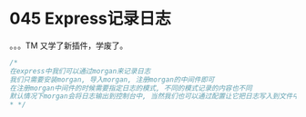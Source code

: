 # 045 Express记录日志

。。。TM 又学了新插件，学废了。



```js
/*
在express中我们可以通过morgan来记录日志
我们只需要安装morgan, 导入morgan, 注册morgan的中间件即可
在注册morgan中间件的时候需要指定日志的模式, 不同的模式记录的内容也不同
默认情况下morgan会将日志输出到控制台中, 当然我们也可以通过配置让它把日志写入到文件中
* */
```
